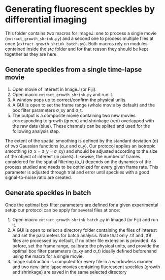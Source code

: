# Generating fluorescent speckles by differential imaging

This folder contains two macros for imageJ: one to process a single movie (`extract_growth_shrink.py`) and a second one to process multiple files at once (`extract_growth_shrink_batch.py`). Both macros rely on modules contained inside the src folder and for that reason they should be kept together as they are here.

## Generate speckles from a single time-lapse movie

1. Open movie of interest in ImageJ (or Fiji).
2. Open macro `extract_growth_shrink.py` and run it.
3. A window pops up to correct/confirm the physical units.
4. A GUI is open to set the frame range (whole movie by default) and the box filter parameters σ_xy and σ_t. 
5. The output is a composite movie containing two new movies corresponding to growth (green) and shrinkage (red) overlapped with the raw data (blue). These channels can be splited and used for the following analysis step.

The extent of the spatial smoothing is defined by the standard deviation (σ) of two Gaussian functions (σ_x and σ_y). Our protocol applies an isotropic smoothing (σ_x = σ_y = σ_xy) and should be adjusted according to the size of the object of interest (in pixels). Likewise, the number of frames considered for the spatial filtering (σ_t) depends on the dynamics of the process studied and needs to be optimized for every given frame rate. This parameter is adjusted through trial and error until speckles with a good signal-to-noise ratio are created.

## Generate speckles in batch
Once the optimal box filter parameters are defined for a given experimental setup our protocol can be apply for several files at once:

1. Open macro `extract_growth_shrink_batch.py` in ImageJ (or Fiji) and run it.
2. A GUI is open to select a directory folder containing the files of interest and set the parameters for batch analysis. Note that only .tif and .tf8 files are processed by default, if no other file extension is provided. As before, set the frame range, calibrate the physical units, and provide the optimal box filter parameters (σ_xy and σ_t) ideally defined beforehand using the macro for a single movie.
3. Image subtraction is computed for every file in a windowless manner and two new-time lapse movies containing fluorescent speckles (growth and shrinkage) are saved in the same selected directory
